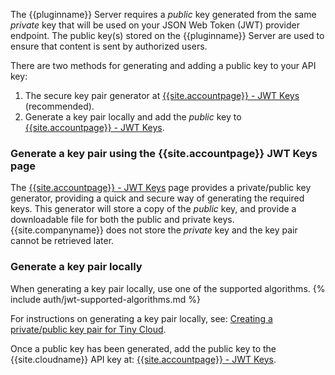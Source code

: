 The {{pluginname}} Server requires a _public_ key generated from the same _private_ key that will be used on your JSON Web Token (JWT) provider endpoint. The public key(s) stored on the {{pluginname}} Server are used to ensure that content is sent by authorized users.

There are two methods for generating and adding a public key to your API key:

1. The secure key pair generator at [{{site.accountpage}} - JWT Keys]({{site.accountpageurl}}/jwt/) (recommended).
1. Generate a key pair locally and add the _public_ key to [{{site.accountpage}} - JWT Keys]({{site.accountpageurl}}/jwt/).

### Generate a key pair using the {{site.accountpage}} JWT Keys page

The [{{site.accountpage}} - JWT Keys]({{site.accountpageurl}}/jwt/) page provides a private/public key generator, providing a quick and secure way of generating the required keys. This generator will store a copy of the _public_ key, and provide a downloadable file for both the public and private keys. {{site.companyname}} does not store the _private_ key and the key pair cannot be retrieved later.

### Generate a key pair locally

When generating a key pair locally, use one of the supported algorithms.
{% include auth/jwt-supported-algorithms.md %}

For instructions on generating a key pair locally, see: [Creating a private/public key pair for Tiny Cloud]({{site.baseurl}}/advanced/generate-rsa-key-pairs/).

Once a public key has been generated, add the public key to the {{site.cloudname}} API key at: [{{site.accountpage}} - JWT Keys]({{site.accountpageurl}}/jwt/).

